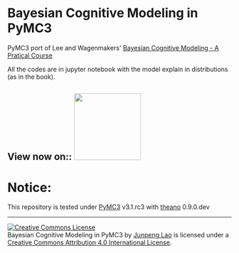 # Bayesian Cognitive Modeling in PyMC3
PyMC3 port of Lee and Wagenmakers' [Bayesian Cognitive Modeling - A Pratical Course](http://bayesmodels.com)

All the codes are in jupyter notebook with the model explain in distributions (as in the book).

## View now on:: [<img src="http://nbviewer.jupyter.org/static/img/nav_logo.svg" width=150>](http://nbviewer.jupyter.org/github/junpenglao/Bayesian-Cognitive-Modeling-in-Pymc3/blob/master/index.ipynb)
  
# Notice: 
This repository is tested under [PyMC3](https://github.com/pymc-devs/pymc3) v3.1.rc3 with [theano](https://github.com/Theano/Theano) 0.9.0.dev

---

<a rel="license" href="http://creativecommons.org/licenses/by/4.0/"><img alt="Creative Commons License" style="border-width:0" src="https://i.creativecommons.org/l/by/4.0/88x31.png" /></a><br /><span>Bayesian Cognitive Modeling in PyMC3</span> by <a xmlns:cc="http://creativecommons.org/ns#" href="https://github.com/junpenglao/" property="cc:attributionName" rel="cc:attributionURL">Junpeng Lao</a> is licensed under a <a rel="license" href="http://creativecommons.org/licenses/by/4.0/">Creative Commons Attribution 4.0 International License</a>.
